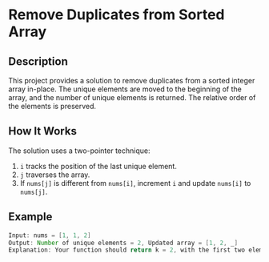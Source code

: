 # Remove Duplicates from Sorted Array

## Description
This project provides a solution to remove duplicates from a sorted integer array in-place. The unique elements are moved to the beginning of the array, and the number of unique elements is returned. The relative order of the elements is preserved.

## How It Works
The solution uses a two-pointer technique:
1. `i` tracks the position of the last unique element.
2. `j` traverses the array.
3. If `nums[j]` is different from `nums[i]`, increment `i` and update `nums[i]` to `nums[j]`.

## Example
```java
Input: nums = [1, 1, 2]
Output: Number of unique elements = 2, Updated array = [1, 2, _]
Explanation: Your function should return k = 2, with the first two elements of nums being 1 and 2 respectively. It does not matter what you leave beyond the returned k.
